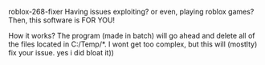 roblox-268-fixer
Having issues exploiting? or even, playing roblox games? Then, this software is FOR YOU!

How it works?
The program (made in batch) will go ahead and delete all of the files located in C:/Temp/*. I wont get too complex, but this will (mostlty) fix your issue. yes i did bloat it))
